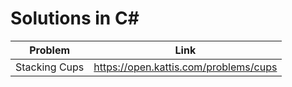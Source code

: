 # Solutions in C#

|Problem|Link|
|:-----:|:---:|
|Stacking Cups|https://open.kattis.com/problems/cups|

